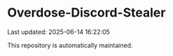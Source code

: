 # Overdose-Discord-Stealer

Last updated: 2025-06-14 16:22:05

This repository is automatically maintained.
